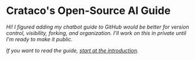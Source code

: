 # Crataco's Open-Source AI Guide

*Hi! I figured adding my chatbot guide to GitHub would be better for version control, visibility, forking, and organization. I'll work on this in private until I'm ready to make it public.*

*If you want to read the guide, [start at the introduction](https://github.com/Crataco/ai-guide/blob/main/guide/introduction.md).*
